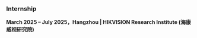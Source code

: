 ### **Internship**  
**March 2025 – July 2025，Hangzhou | HIKVISION Research Institute (海康威视研究院)**  





